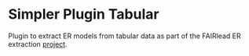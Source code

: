 # Simpler Plugin Tabular

Plugin to extract ER models from tabular data as part of the FAIRlead ER extraction [project](https://github.com/Cpprentice/FAIRlead-model-extraction).


